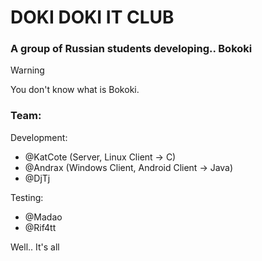 # **DOKI DOKI IT CLUB**
### A group of Russian students developing.. Bokoki

> [!WARNING]
> You don't know what is Bokoki.

### Team:

Development:
- @KatCote (Server, Linux Client -> C)
- @Andrax (Windows Client, Android Client -> Java)
- @DjTj

Testing:
- @Madao
- @Rif4tt

Well.. It's all

<!--

**Here are some ideas to get you started:**

🙋‍♀️ A short introduction - what is your organization all about?
🌈 Contribution guidelines - how can the community get involved?
👩‍💻 Useful resources - where can the community find your docs? Is there anything else the community should know?
🍿 Fun facts - what does your team eat for breakfast?
🧙 Remember, you can do mighty things with the power of [Markdown](https://docs.github.com/github/writing-on-github/getting-started-with-writing-and-formatting-on-github/basic-writing-and-formatting-syntax)
-->
